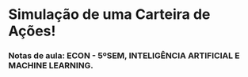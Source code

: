 # Simulação de uma Carteira de Ações!

### Notas de aula: ECON - 5ºSEM, INTELIGÊNCIA ARTIFICIAL E MACHINE LEARNING.
